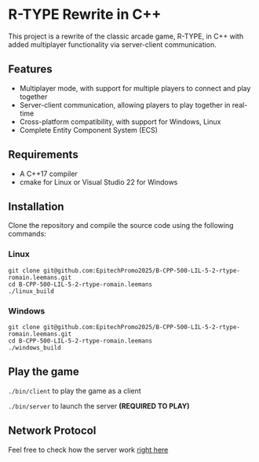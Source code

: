 # R-TYPE Rewrite in C++

This project is a rewrite of the classic arcade game, R-TYPE, in C++ with added multiplayer functionality via server-client communication.

## Features
- Multiplayer mode, with support for multiple players to connect and play together
- Server-client communication, allowing players to play together in real-time
- Cross-platform compatibility, with support for Windows, Linux
- Complete Entity Component System (ECS)

## Requirements
- A C++17 compiler
- cmake for Linux or Visual Studio 22 for Windows

## Installation
Clone the repository and compile the source code using the following commands:
### Linux
```
git clone git@github.com:EpitechPromo2025/B-CPP-500-LIL-5-2-rtype-romain.leemans.git
cd B-CPP-500-LIL-5-2-rtype-romain.leemans
./linux_build
```
### Windows
```
git clone git@github.com:EpitechPromo2025/B-CPP-500-LIL-5-2-rtype-romain.leemans.git
cd B-CPP-500-LIL-5-2-rtype-romain.leemans
./windows_build
```
## Play the game
`./bin/client` to play the game as a client

`./bin/server` to launch the server **(REQUIRED TO PLAY)**

## Network Protocol

Feel free to check how the server work [right here](server/Protocol.md)
